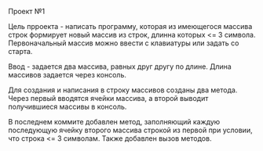Проект №1 

Цель прроекта - написать программу, которая из имеющегося массива строк формирует новый массив из строк, длинна которых <= 3 символа. Первоначальный массив можно 
ввести с клавиатуры или задать со старта.

Ввод - задается два массива, равных друг другу по длине. Длина массивов задается через консоль.

Для создания и написания в строку массивов созданы два метода. Через первый вводятся ячейки массива, а второй выводит получившиеся массивы в консоль.

В последнем коммите добавлен метод, заполняющий каждую последующую ячейку второго массива строкой из первой при условии, что строка <= 3 символам. Также добавлен вызов методов.